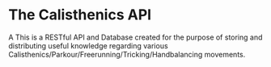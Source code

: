 # The Calisthenics API
A This is a RESTful API and Database created for the purpose of storing and distributing useful knowledge regarding various Calisthenics/Parkour/Freerunning/Tricking/Handbalancing movements.
